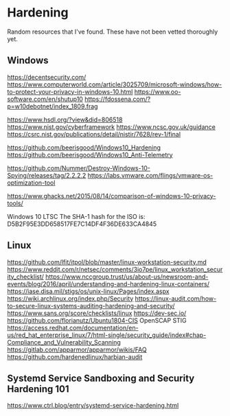 # Hardening
Random resources that I've found. These have not been vetted thoroughly yet.

## Windows
https://decentsecurity.com/
https://www.computerworld.com/article/3025709/microsoft-windows/how-to-protect-your-privacy-in-windows-10.html
https://www.oo-software.com/en/shutup10
https://fdossena.com/?p=w10debotnet/index_1809.frag

https://www.hsdl.org/?view&did=806518
https://www.nist.gov/cyberframework
https://www.ncsc.gov.uk/guidance
https://csrc.nist.gov/publications/detail/nistir/7628/rev-1/final

https://github.com/beerisgood/Windows10_Hardening
https://github.com/beerisgood/Windows10_Anti-Telemetry

https://github.com/Nummer/Destroy-Windows-10-Spying/releases/tag/2.2.2.2
https://labs.vmware.com/flings/vmware-os-optimization-tool

https://www.ghacks.net/2015/08/14/comparison-of-windows-10-privacy-tools/

Windows 10 LTSC
The SHA-1 hash for the ISO is: D5B2F95E3DD658517FE7C14DF4F36DE633CA4845

## Linux
https://github.com/lfit/itpol/blob/master/linux-workstation-security.md
https://www.reddit.com/r/netsec/comments/3io7pe/linux_workstation_security_checklist/
https://www.nccgroup.trust/us/about-us/newsroom-and-events/blog/2016/april/understanding-and-hardening-linux-containers/
https://iase.disa.mil/stigs/os/unix-linux/Pages/index.aspx
https://wiki.archlinux.org/index.php/Security
https://linux-audit.com/how-to-secure-linux-systems-auditing-hardening-and-security/
https://www.sans.org/score/checklists/linux
https://dev-sec.io/
https://github.com/florianutz/Ubuntu1804-CIS
OpenSCAP
STIG
https://access.redhat.com/documentation/en-us/red_hat_enterprise_linux/7/html-single/security_guide/index#chap-Compliance_and_Vulnerability_Scanning
https://gitlab.com/apparmor/apparmor/wikis/FAQ
https://github.com/hardenedlinux/harbian-audit

## Systemd Service Sandboxing and Security Hardening 101
https://www.ctrl.blog/entry/systemd-service-hardening.html